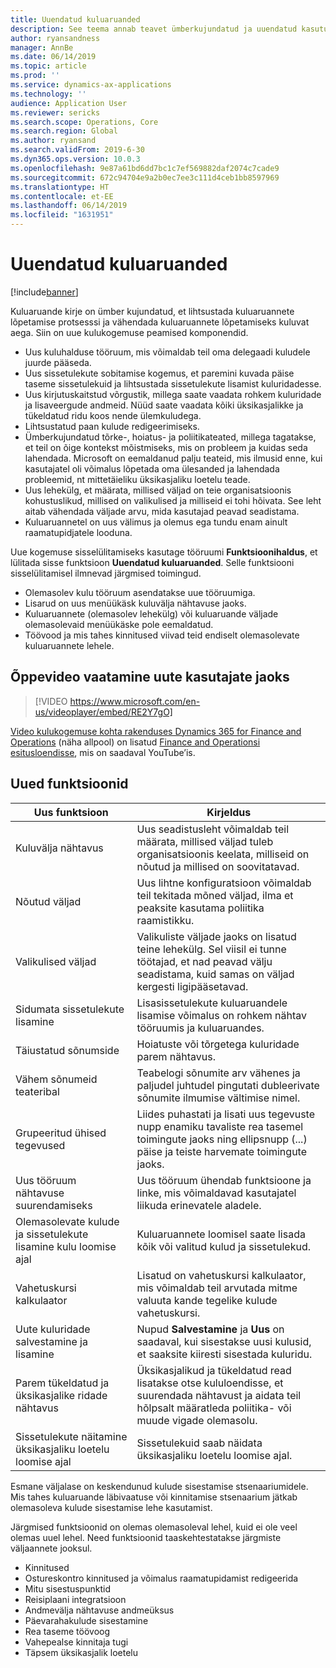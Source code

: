 ```yaml
---
title: Uuendatud kuluaruanded
description: See teema annab teavet ümberkujundatud ja uuendatud kasutuskogemuse kohta kuluaruande sisestamisel rakenduses Microsoft Dynamics 365 for Finance and Operations. Uus kogemus lihtsustab kuluaruannete lõpetamise protsessi ja vähendab selleks kuluvat aega.
author: ryansandness
manager: AnnBe
ms.date: 06/14/2019
ms.topic: article
ms.prod: ''
ms.service: dynamics-ax-applications
ms.technology: ''
audience: Application User
ms.reviewer: sericks
ms.search.scope: Operations, Core
ms.search.region: Global
ms.author: ryansand
ms.search.validFrom: 2019-6-30
ms.dyn365.ops.version: 10.0.3
ms.openlocfilehash: 9e87a61bd6dd7bc1c7ef569882daf2074c7cade9
ms.sourcegitcommit: 672c94704e9a2b0ec7ee3c111d4ceb1bb8597969
ms.translationtype: HT
ms.contentlocale: et-EE
ms.lasthandoff: 06/14/2019
ms.locfileid: "1631951"
---
```

# <a name="expense-reports-reimagined"></a>Uuendatud kuluaruanded

[!include[banner](../includes/banner.md)]

Kuluaruande kirje on ümber kujundatud, et lihtsustada kuluaruannete lõpetamise protsesssi ja vähendada kuluaruannete lõpetamiseks kuluvat aega. Siin on uue kulukogemuse peamised komponendid.

- Uus kuluhalduse tööruum, mis võimaldab teil oma delegaadi kuludele juurde pääseda.
- Uus sissetulekute sobitamise kogemus, et paremini kuvada päise taseme sissetulekuid ja lihtsustada sissetulekute lisamist kuluridadesse.
- Uus kirjutuskaitstud võrgustik, millega saate vaadata rohkem kuluridade ja lisaveergude andmeid. Nüüd saate vaadata kõiki üksikasjalikke ja tükeldatud ridu koos nende ülemkuludega.
- Lihtsustatud paan kulude redigeerimiseks.
- Ümberkujundatud tõrke-, hoiatus- ja poliitikateated, millega tagatakse, et teil on õige kontekst mõistmiseks, mis on probleem ja kuidas seda lahendada. Microsoft on eemaldanud palju teateid, mis ilmusid enne, kui kasutajatel oli võimalus lõpetada oma ülesanded ja lahendada probleemid, nt mittetäieliku üksikasjaliku loetelu teade.
- Uus lehekülg, et määrata, millised väljad on teie organisatsioonis kohustuslikud, millised on valikulised ja milliseid ei tohi hõivata. See leht aitab vähendada väljade arvu, mida kasutajad peavad seadistama.
- Kuluaruannetel on uus välimus ja olemus ega tundu enam ainult raamatupidjatele looduna.

Uue kogemuse sisselülitamiseks kasutage tööruumi **Funktsioonihaldus**, et lülitada sisse funktsioon **Uuendatud kuluaruanded**. Selle funktsiooni sisselülitamisel ilmnevad järgmised toimingud.

- Olemasolev kulu tööruum asendatakse uue tööruumiga.
- Lisarud on uus menüükäsk kuluvälja nähtavuse jaoks.
- Kuluaruannete (olemasolev lehekülg) või kuluaruande väljade olemasolevaid menüükäske pole eemaldatud.
- Töövood ja mis tahes kinnitused viivad teid endiselt olemasolevate kuluaruannete lehele.

## <a name="getting-started-video-for-new-users"></a>Õppevideo vaatamine uute kasutajate jaoks

> [!VIDEO https://www.microsoft.com/en-us/videoplayer/embed/RE2Y7gO]

[Video kulukogemuse kohta rakenduses Dynamics 365 for Finance and Operations](https://youtu.be/Ocy-MsTvEE0) (näha allpool) on lisatud [Finance and Operationsi esitusloendisse](https://www.youtube.com/playlist?list=PLcakwueIHoT_SYfIaPGoOhloFoCXiUSyW), mis on saadaval YouTube’is.

## <a name="new-features"></a>Uued funktsioonid

| Uus funktsioon | Kirjeldus |
|---|----|
| Kuluvälja nähtavus | Uus seadistusleht võimaldab teil määrata, millised väljad tuleb organisatsioonis keelata, milliseid on nõutud ja millised on soovitatavad. |
| Nõutud väljad | Uus lihtne konfiguratsioon võimaldab teil tekitada mõned väljad, ilma et peaksite kasutama poliitika raamistikku. |
| Valikulised väljad | Valikuliste väljade jaoks on lisatud teine lehekülg. Sel viisil ei tunne töötajad, et nad peavad välju seadistama, kuid samas on väljad kergesti ligipääsetavad. |
| Sidumata sissetulekute lisamine | Lisasissetulekute kuluaruandele lisamise võimalus on rohkem nähtav tööruumis ja kuluaruandes. |
| Täiustatud sõnumside | Hoiatuste või tõrgetega kuluridade parem nähtavus. |
| Vähem sõnumeid teateribal| Teabelogi sõnumite arv vähenes ja paljudel juhtudel pingutati dubleerivate sõnumite ilmumise vältimise nimel. |
| Grupeeritud ühised tegevused | Liides puhastati ja lisati uus tegevuste nupp enamiku tavaliste rea tasemel toimingute jaoks ning ellipsnupp (...) päise ja teiste harvemate toimingute jaoks. |
| Uus tööruum nähtavuse suurendamiseks | Uus tööruum ühendab funktsioone ja linke, mis võimaldavad kasutajatel liikuda erinevatele aladele. |
| Olemasolevate kulude ja sissetulekute lisamine kulu loomise ajal | Kuluaruannete loomisel saate lisada kõik või valitud kulud ja sissetulekud. |
| Vahetuskursi kalkulaator | Lisatud on vahetuskursi kalkulaator, mis võimaldab teil arvutada mitme valuuta kande tegelike kulude vahetuskursi. |
| Uute kuluridade salvestamine ja lisamine | Nupud **Salvestamine** ja **Uus** on saadaval, kui sisestakse uusi kulusid, et saaksite kiiresti sisestada kuluridu. |
| Parem tükeldatud ja üksikasjalike ridade nähtavus | Üksikasjalikud ja tükeldatud read lisatakse otse kululoendisse, et suurendada nähtavust ja aidata teil hõlpsalt määratleda poliitika- või muude vigade olemasolu. |
| Sissetulekute näitamine üksikasjaliku loetelu loomise ajal | Sissetulekuid saab näidata üksikasjaliku loetelu loomise ajal. |

Esmane väljalase on keskendunud kulude sisestamise stsenaariumidele. Mis tahes kuluaruande läbivaatuse või kinnitamise stsenaarium jätkab olemasoleva kulude sisestamise lehe kasutamist.

Järgmised funktsioonid on olemas olemasoleval lehel, kuid ei ole veel olemas uuel lehel. Need funktsioonid taaskehtestatakse järgmiste väljaannete jooksul.

- Kinnitused
- Ostureskontro kinnitused ja võimalus raamatupidamist redigeerida
- Mitu sisestuspunktid
- Reisiplaani integratsioon
- Andmevälja nähtavuse andmeüksus
- Päevarahakulude sisestamine
- Rea taseme töövoog
- Vahepealse kinnitaja tugi
- Täpsem üksikasjalik loetelu
